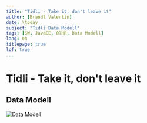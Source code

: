 ```yaml
---
title: "Tidli - Take it, don't leave it"
author: [Brandl Valentin]
date: \today
subject: "Tidli Data Modell"
tags: [SW, JavaEE, OTHR, Data Modell]
lang: en
titlepage: true
lof: true
...
```


# Tidli - Take it, don't leave it

## Data Modell

![Data Modell](./tidli.png)
